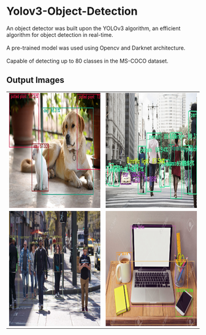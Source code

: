 # Yolov3-Object-Detection
An object detector was built upon the YOLOv3 algorithm, an efficient algorithm 
for object detection in real-time.  
<br>
A pre-trained model was used using Opencv and Darknet architecture.  
<br>
Capable of detecting up to 80 classes in the MS-COCO 
dataset.

## Output Images
|||
|---|---|
|<img width="400px" height= "300px" src="output/2_out.jpg">|<img width="400px" height= "300px" src="output/3_out.jpg">|
|<img width="400px" height= "300px" src="output/4_out.jpg">|<img width="400px" height= "300px" src="output/5_out.jpg">|
